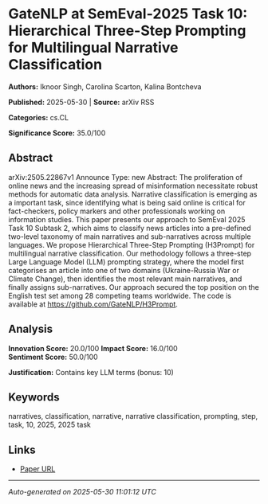 # GateNLP at SemEval-2025 Task 10: Hierarchical Three-Step Prompting for Multilingual Narrative Classification

**Authors:** Iknoor Singh, Carolina Scarton, Kalina Bontcheva

**Published:** 2025-05-30 | **Source:** arXiv RSS

**Categories:** cs.CL

**Significance Score:** 35.0/100

## Abstract

arXiv:2505.22867v1 Announce Type: new 
Abstract: The proliferation of online news and the increasing spread of misinformation necessitate robust methods for automatic data analysis. Narrative classification is emerging as a important task, since identifying what is being said online is critical for fact-checkers, policy markers and other professionals working on information studies. This paper presents our approach to SemEval 2025 Task 10 Subtask 2, which aims to classify news articles into a pre-defined two-level taxonomy of main narratives and sub-narratives across multiple languages.
  We propose Hierarchical Three-Step Prompting (H3Prompt) for multilingual narrative classification. Our methodology follows a three-step Large Language Model (LLM) prompting strategy, where the model first categorises an article into one of two domains (Ukraine-Russia War or Climate Change), then identifies the most relevant main narratives, and finally assigns sub-narratives. Our approach secured the top position on the English test set among 28 competing teams worldwide. The code is available at https://github.com/GateNLP/H3Prompt.

## Analysis

**Innovation Score:** 20.0/100
**Impact Score:** 16.0/100  
**Sentiment Score:** 50.0/100

**Justification:** Contains key LLM terms (bonus: 10)

## Keywords

narratives, classification, narrative, narrative classification, prompting, step, task, 10, 2025, 2025 task

## Links

- [Paper URL](https://arxiv.org/abs/2505.22867)

---
*Auto-generated on 2025-05-30 11:01:12 UTC*
